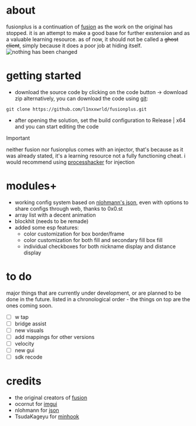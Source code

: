 # about

fusionplus is a continuation of [fusion](https://github.com/deadshxll/fusion) as the work on the original has stopped. it is an attempt to make a good base for further exstension and as a valuable learning resource. as of now, it should not be called a ~~ghost client~~, simply because it does a poor job at hiding itself.
![nothing has been changed](https://cdn.discordapp.com/attachments/1160982839576252496/1264223944995504219/Screenshot_2.png?ex=669d17cc&is=669bc64c&hm=b436ceec6fb570a8adb97b7efa848a82b08767be3d74aa0fd1aeec3ddfad23e3&)

# getting started
- download the source code by clicking on the code button -> download zip
alternatively, you can download the code using [git](https://git-scm.com/):
```shell
git clone https://github.com/l1nxxwrld/fusionplus.git
```
- after opening the solution, set the build configuration to Release | x64 and you can start editing the code
> [!IMPORTANT]  
> neither fusion nor fusionplus comes with an injector, that's because as it was already stated, it's a learning resource not a fully functioning cheat. i would recommend using [processhacker](https://processhacker.sourceforge.io/) for injection

# modules+
* working config system based on [nlohmann's json](https://github.com/nlohmann/json), even with options to share configs through web, thanks to 0x0.st
* array list with a decent animation
* blockhit (needs to be remade)
* added some esp features:
    - color customization for box border/frame
    - color customization for both fill and secondary fill box fill
    - individual checkboxes for both nickname display and distance display

# to do
major things that are currently under development, or are planned to be done in the future. listed in a chronological order - the things on top are the ones coming soon.
- [ ] w tap
- [ ] bridge assist
- [ ] new visuals
- [ ] add mappings for other versions
- [ ] velocity
- [ ] new gui
- [ ] sdk recode

# credits
* the original creators of [fusion](https://github.com/deadshxll/fusion)
* ocornut for [imgui](https://github.com/ocornut/imgui)
* nlohmann for [json](https://github.com/nlohmann/json)
* TsudaKageyu for [minhook](https://github.com/TsudaKageyu/minhook)
